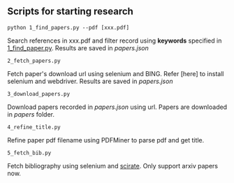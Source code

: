 ## Scripts for starting research

```
python 1_find_papers.py --pdf [xxx.pdf]
```
Search references in xxx.pdf and filter record using **keywords** specified in [1_find_paper.py](https://github.com/DuinoDu/scripts/blob/master/python/papers/1_find_papers.py#L11). Results are saved in _papers.json_


```
2_fetch_papers.py
```
Fetch paper's download url using selenium and BING. Refer [here] to install selenium and webdriver. Results are saved in _papers.json_


```
3_download_papers.py
```
Download papers recorded in _papers.json_ using url. Papers are downloaded in _papers_ folder.


```
4_refine_title.py
```
Refine paper pdf filename using PDFMiner to parse pdf and get title.


```
5_fetch_bib.py
```
Fetch bibliography using selenium and [scirate](https://scirate.com). Only support arxiv papers now.
